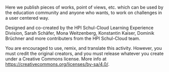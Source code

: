 Here we publish pieces of works, point of views, etc. which can be used by the education community and anyone who wants, to work on challenges in a user centered way.

Designed and co-created by the HPI Schul-Cloud Learning Experience Division, Sarah Schäfer, Mona Weitzenberg, Konstantin Kaiser, Dominik Brüchner and more contributers from the HPI Schul-Cloud team.

You are encouraged to use, remix, and translate this activity. However, you must credit the original creators, and you must release whatever you create under a Creative Commons license. More info at https://creativecommons.org/licenses/by-sa/4.0/.
